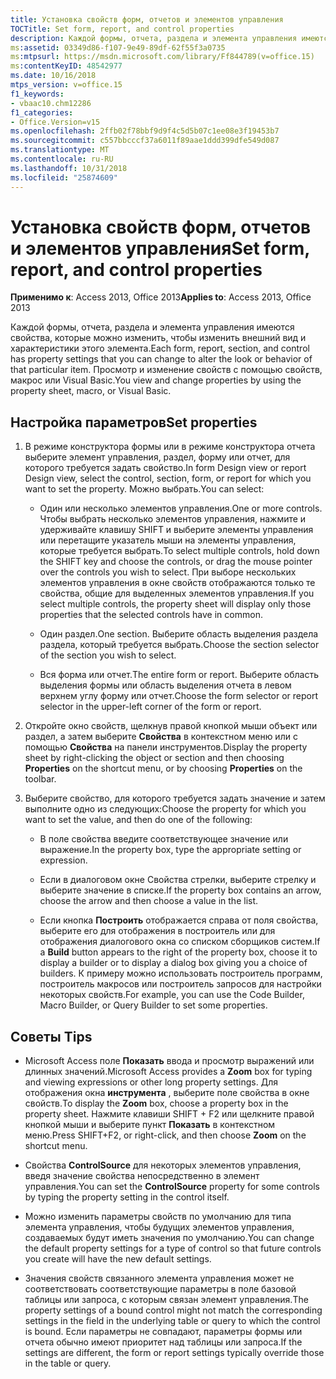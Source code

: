```yaml
---
title: Установка свойств форм, отчетов и элементов управления
TOCTitle: Set form, report, and control properties
description: Каждой формы, отчета, раздела и элемента управления имеются свойства, которые можно изменить, чтобы изменить внешний вид и характеристики этого элемента в Access 2013.
ms:assetid: 03349d86-f107-9e49-89df-62f55f3a0735
ms:mtpsurl: https://msdn.microsoft.com/library/Ff844789(v=office.15)
ms:contentKeyID: 48542977
ms.date: 10/16/2018
mtps_version: v=office.15
f1_keywords:
- vbaac10.chm12286
f1_categories:
- Office.Version=v15
ms.openlocfilehash: 2ffb02f78bbf9d9f4c5d5b07c1ee08e3f19453b7
ms.sourcegitcommit: c557bbcccf37a6011f89aae1ddd399dfe549d087
ms.translationtype: MT
ms.contentlocale: ru-RU
ms.lasthandoff: 10/31/2018
ms.locfileid: "25874609"
---
```

# <a name="set-form-report-and-control-properties"></a><span data-ttu-id="a2a21-103">Установка свойств форм, отчетов и элементов управления</span><span class="sxs-lookup"><span data-stu-id="a2a21-103">Set form, report, and control properties</span></span>

<span data-ttu-id="a2a21-104">**Применимо к**: Access 2013, Office 2013</span><span class="sxs-lookup"><span data-stu-id="a2a21-104">**Applies to**: Access 2013, Office 2013</span></span>

<span data-ttu-id="a2a21-105">Каждой формы, отчета, раздела и элемента управления имеются свойства, которые можно изменить, чтобы изменить внешний вид и характеристики этого элемента.</span><span class="sxs-lookup"><span data-stu-id="a2a21-105">Each form, report, section, and control has property settings that you can change to alter the look or behavior of that particular item.</span></span> <span data-ttu-id="a2a21-106">Просмотр и изменение свойств с помощью свойств, макрос или Visual Basic.</span><span class="sxs-lookup"><span data-stu-id="a2a21-106">You view and change properties by using the property sheet, macro, or Visual Basic.</span></span>

## <a name="set-properties"></a><span data-ttu-id="a2a21-107">Настройка параметров</span><span class="sxs-lookup"><span data-stu-id="a2a21-107">Set properties</span></span>

1. <span data-ttu-id="a2a21-108">В режиме конструктора формы или в режиме конструктора отчета выберите элемент управления, раздел, форму или отчет, для которого требуется задать свойство.</span><span class="sxs-lookup"><span data-stu-id="a2a21-108">In form Design view or report Design view, select the control, section, form, or report for which you want to set the property.</span></span> <span data-ttu-id="a2a21-109">Можно выбрать.</span><span class="sxs-lookup"><span data-stu-id="a2a21-109">You can select:</span></span>
    
   - <span data-ttu-id="a2a21-110">Один или несколько элементов управления.</span><span class="sxs-lookup"><span data-stu-id="a2a21-110">One or more controls.</span></span> <span data-ttu-id="a2a21-111">Чтобы выбрать несколько элементов управления, нажмите и удерживайте клавишу SHIFT и выберите элементы управления или перетащите указатель мыши на элементы управления, которые требуется выбрать.</span><span class="sxs-lookup"><span data-stu-id="a2a21-111">To select multiple controls, hold down the SHIFT key and choose the controls, or drag the mouse pointer over the controls you wish to select.</span></span> <span data-ttu-id="a2a21-112">При выборе нескольких элементов управления в окне свойств отображаются только те свойства, общие для выделенных элементов управления.</span><span class="sxs-lookup"><span data-stu-id="a2a21-112">If you select multiple controls, the property sheet will display only those properties that the selected controls have in common.</span></span>
    
   - <span data-ttu-id="a2a21-113">Один раздел.</span><span class="sxs-lookup"><span data-stu-id="a2a21-113">One section.</span></span> <span data-ttu-id="a2a21-114">Выберите область выделения раздела раздела, который требуется выбрать.</span><span class="sxs-lookup"><span data-stu-id="a2a21-114">Choose the section selector of the section you wish to select.</span></span>
    
   - <span data-ttu-id="a2a21-115">Вся форма или отчет.</span><span class="sxs-lookup"><span data-stu-id="a2a21-115">The entire form or report.</span></span> <span data-ttu-id="a2a21-116">Выберите область выделения формы или область выделения отчета в левом верхнем углу форму или отчет.</span><span class="sxs-lookup"><span data-stu-id="a2a21-116">Choose the form selector or report selector in the upper-left corner of the form or report.</span></span>

2. <span data-ttu-id="a2a21-117">Откройте окно свойств, щелкнув правой кнопкой мыши объект или раздел, а затем выберите **Свойства** в контекстном меню или с помощью **Свойства** на панели инструментов.</span><span class="sxs-lookup"><span data-stu-id="a2a21-117">Display the property sheet by right-clicking the object or section and then choosing **Properties** on the shortcut menu, or by choosing **Properties** on the toolbar.</span></span>

3. <span data-ttu-id="a2a21-118">Выберите свойство, для которого требуется задать значение и затем выполните одно из следующих:</span><span class="sxs-lookup"><span data-stu-id="a2a21-118">Choose the property for which you want to set the value, and then do one of the following:</span></span>
    
   - <span data-ttu-id="a2a21-119">В поле свойства введите соответствующее значение или выражение.</span><span class="sxs-lookup"><span data-stu-id="a2a21-119">In the property box, type the appropriate setting or expression.</span></span>
    
   - <span data-ttu-id="a2a21-120">Если в диалоговом окне Свойства стрелки, выберите стрелку и выберите значение в списке.</span><span class="sxs-lookup"><span data-stu-id="a2a21-120">If the property box contains an arrow, choose the arrow and then choose a value in the list.</span></span>
    
   - <span data-ttu-id="a2a21-121">Если кнопка **Построить** отображается справа от поля свойства, выберите его для отображения в построитель или для отображения диалогового окна со списком сборщиков систем.</span><span class="sxs-lookup"><span data-stu-id="a2a21-121">If a **Build** button appears to the right of the property box, choose it to display a builder or to display a dialog box giving you a choice of builders.</span></span> <span data-ttu-id="a2a21-122">К примеру можно использовать построитель программ, построитель макросов или построитель запросов для настройки некоторых свойств.</span><span class="sxs-lookup"><span data-stu-id="a2a21-122">For example, you can use the Code Builder, Macro Builder, or Query Builder to set some properties.</span></span>

## <a name="tips"></a><span data-ttu-id="a2a21-123">Советы </span><span class="sxs-lookup"><span data-stu-id="a2a21-123">Tips</span></span>

- <span data-ttu-id="a2a21-124">Microsoft Access поле **Показать** ввода и просмотр выражений или длинных значений.</span><span class="sxs-lookup"><span data-stu-id="a2a21-124">Microsoft Access provides a **Zoom** box for typing and viewing expressions or other long property settings.</span></span> <span data-ttu-id="a2a21-125">Для отображения окна **инструмента** , выберите поле свойства в окне свойств.</span><span class="sxs-lookup"><span data-stu-id="a2a21-125">To display the **Zoom** box, choose a property box in the property sheet.</span></span> <span data-ttu-id="a2a21-126">Нажмите клавиши SHIFT + F2 или щелкните правой кнопкой мыши и выберите пункт **Показать** в контекстном меню.</span><span class="sxs-lookup"><span data-stu-id="a2a21-126">Press SHIFT+F2, or right-click, and then choose **Zoom** on the shortcut menu.</span></span>

- <span data-ttu-id="a2a21-127">Свойства **ControlSource** для некоторых элементов управления, введя значение свойства непосредственно в элемент управления.</span><span class="sxs-lookup"><span data-stu-id="a2a21-127">You can set the **ControlSource** property for some controls by typing the property setting in the control itself.</span></span>

- <span data-ttu-id="a2a21-128">Можно изменить параметры свойств по умолчанию для типа элемента управления, чтобы будущих элементов управления, создаваемых будут иметь значения по умолчанию.</span><span class="sxs-lookup"><span data-stu-id="a2a21-128">You can change the default property settings for a type of control so that future controls you create will have the new default settings.</span></span>

- <span data-ttu-id="a2a21-129">Значения свойств связанного элемента управления может не соответствовать соответствующие параметры в поле базовой таблицы или запроса, с которым связан элемент управления.</span><span class="sxs-lookup"><span data-stu-id="a2a21-129">The property settings of a bound control might not match the corresponding settings in the field in the underlying table or query to which the control is bound.</span></span> <span data-ttu-id="a2a21-130">Если параметры не совпадают, параметры формы или отчета обычно имеют приоритет над таблицы или запроса.</span><span class="sxs-lookup"><span data-stu-id="a2a21-130">If the settings are different, the form or report settings typically override those in the table or query.</span></span>

